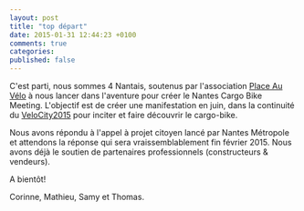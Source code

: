 ```yaml
---
layout: post
title: "top départ"
date: 2015-01-31 12:44:23 +0100
comments: true
categories: 
published: false
---
```


C'est parti, nous sommes 4 Nantais, soutenus par l'association [Place Au Vélo] à nous lancer dans l'aventure pour créer le Nantes Cargo Bike Meeting.
L'objectif est de créer une manifestation en juin, dans la continuité du [VeloCity2015] pour inciter et faire découvrir le cargo-bike.

Nous avons répondu à l'appel à projet citoyen lancé par Nantes Métropole et attendons la réponse qui sera vraissemblablement fin février 2015.
Nous avons déjà le soutien de partenaires professionnels (constructeurs & vendeurs).

A bientôt!

Corinne, Mathieu, Samy et Thomas.


[Place Au Vélo]: http://www.placeauvelo-nantes.fr/
[VeloCity2015]: http://www.velo-city2015.com/


